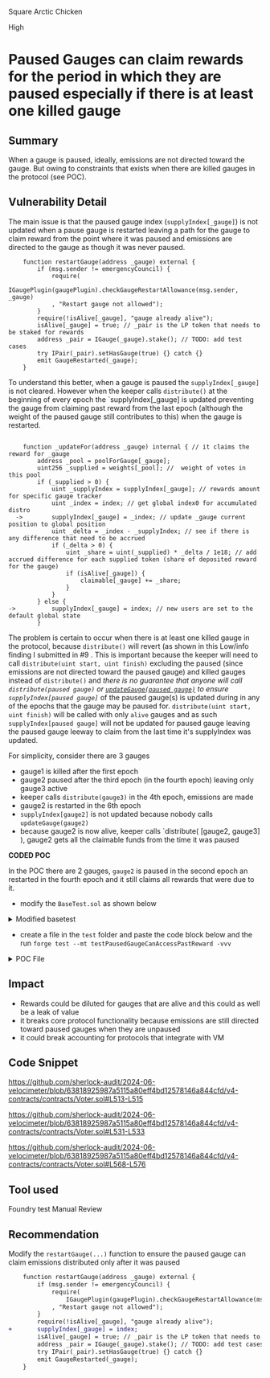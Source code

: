 Square Arctic Chicken

High

# Paused Gauges can claim rewards for the period in which they are paused especially if there is at least one killed gauge

## Summary
When a gauge is paused, ideally, emissions are not directed toward the gauge. But owing to constraints that exists when there are killed gauges in the protocol (see POC).

## Vulnerability Detail
The main issue is that the paused gauge index (`supplyIndex[_gauge]`) is not updated when a pause gauge is restarted leaving a path for the gauge to claim reward from the point where it was paused and emissions are directed to the gauge as though it was never paused.

```solidity
    function restartGauge(address _gauge) external {
        if (msg.sender != emergencyCouncil) {
            require(
                IGaugePlugin(gaugePlugin).checkGaugeRestartAllowance(msg.sender, _gauge)
            , "Restart gauge not allowed");
        }
        require(!isAlive[_gauge], "gauge already alive");
        isAlive[_gauge] = true; // _pair is the LP token that needs to be staked for rewards
        address _pair = IGauge(_gauge).stake(); // TODO: add test cases
        try IPair(_pair).setHasGauge(true) {} catch {}
        emit GaugeRestarted(_gauge);
    }
```

To understand this better, when a gauge is paused the `supplyIndex[_gauge]` is not cleared. However when the keeper calls `distribute()` at the beginning of every epoch the `supplyIndex[_gauge] is updated preventing the gauge from claiming past reward from the last epoch (although the weight of the paused gauge still contributes to this) when the gauge is restarted.

```solidity

    function _updateFor(address _gauge) internal { // it claims the reward for _gauge
        address _pool = poolForGauge[_gauge];
        uint256 _supplied = weights[_pool]; //  weight of votes in this pool
        if (_supplied > 0) {
            uint _supplyIndex = supplyIndex[_gauge]; // rewards amount for specific gauge tracker
            uint _index = index; // get global index0 for accumulated distro
  ->        supplyIndex[_gauge] = _index; // update _gauge current position to global position
            uint _delta = _index - _supplyIndex; // see if there is any difference that need to be accrued
            if (_delta > 0) {
                uint _share = uint(_supplied) * _delta / 1e18; // add accrued difference for each supplied token (share of deposited reward for the gauge)
                if (isAlive[_gauge]) {
                    claimable[_gauge] += _share;
                } 
            }
        } else {
->          supplyIndex[_gauge] = index; // new users are set to the default global state
        }
```

The problem is certain to occur when there is at least one killed gauge in the protocol, because `distribute()` will revert (as shown in this Low/info finding I submitted in  #9 . This is important because the keeper will need to call `distribute(uint start, uint finish)` excluding the paused (since emissions are not directed toward the paused gauge) and killed gauges  instead of `distribute()` and _there is no guarantee that anyone will call `distribute(paused gauge)` or [`updateGauge(paused gauge)`](https://github.com/sherlock-audit/2024-06-velocimeter/blob/63818925987a5115a80eff4bd12578146a844cfd/v4-contracts/contracts/Voter.sol#L513-L515) to ensure `supplyIndex[paused gauge]`_ of the paused gauge(s) is updated during in any of the epochs that the gauge may be paused for. `distribute(uint start, uint finish)` will be called with only `alive` gauges and as such `supplyIndex[paused gauge]` will not be updated for paused gauge leaving the paused gauge leeway to claim from the last time it's supplyIndex was updated.

For simplicity, consider there are 3 gauges
- gauge1 is killed after the first epoch
- gauge2 paused after the third epoch (in the fourth epoch) leaving only gauge3 active
- keeper calls `distribute(gauge3)` in the 4th epoch, emissions are made 
- gauge2 is restarted  in the 6th epoch
- `supplyIndex[gauge2]` is not updated because nobody calls `updateGauge(gauge2)` 
- because gauge2 is now alive, keeper calls `distribute( [gauge2, gauge3] ), gauge2 gets all the claimable funds from the time it was paused


**CODED POC**

In the POC there are 2 gauges, `gauge2` is paused in the second epoch an restarted in the fourth epoch and it still claims all rewards that were due to it.

- modify the `BaseTest.sol` as shown below

<details>
<summary> Modified basetest</summary>

```diff
File: BaseTest.sol
01: pragma solidity 0.8.13;
02: 
03: import "forge-std/Test.sol";
04: import "forge-std/console2.sol";
05: import "solmate/test/utils/mocks/MockERC20.sol";

SNIP...

30: import "utils/TestWETH.sol";
31: 
32: abstract contract BaseTest is Test, TestOwner {
33:     uint256 constant USDC_1 = 1e6;


SNIP...

64:     Pair pair3;
65:     Pair flowDaiPair;
+ 66:     Pair fraxDaiPair;

SNIP...

+154:     function deployCustomPairWithOwner(address _owner) public {
+ 155:         vm.startPrank(_owner, _owner);
+ 156:         FLOW.approve(address(router), 300*TOKEN_1);
+ 157:         DAI.approve(address(router), 300*TOKEN_1);
+ 158:         router.addLiquidity(address(FLOW), address(DAI), false, TOKEN_1, TOKEN_1, 0, 0, address(_owner), block.timestamp);
+ 159: 
+ 160:         FRAX.approve(address(router), TOKEN_1);
+ 161:         DAI.approve(address(router), TOKEN_1);
+ 162:         router.addLiquidity(address(FRAX), address(DAI), false, TOKEN_1, TOKEN_1, 0, 0, address(_owner), block.timestamp);
+ 163:         vm.stopPrank();
+ 164: 
+ 165:         address address4 = factory.getPair(address(FLOW), address(DAI), false);
+ 166:         flowDaiPair = Pair(address4);
+ 167: 
+ 168:         address address5 = factory.getPair(address(FRAX), address(DAI), false);
+ 169:         fraxDaiPair = Pair(address5);
+ 170:     }

```
</details>


- create a file in the `test` folder and paste the code block below and the run `forge test --mt testPausedGaugeCanAccessPastReward -vvv`
<details>
<summary> POC File</summary>

```solidity

pragma solidity 0.8.13;

import "./BaseTest.sol";
import "contracts/factories/GaugeFactoryV4.sol";

contract GaugeV4Test is BaseTest {
    VotingEscrow escrow;
    GaugeFactoryV4 gaugeFactory;
    BribeFactory bribeFactory;
    Voter voter;
    GaugeV4 gauge;
    GaugeV4 gauge2; // added
    RewardsDistributor distributor; // added
    Minter minter; // added

    address alice = address(0x03);
    address bob = address(0x04);

    
    function setUp() public {
        deployOwners(); // deploy 3 owners
        deployCoins(); // deploy USDC, DAI, FRAX, FLOW, LR, WETH, stake
        mintStables(); // mint 1 USDC, 1 DAI and 1 FRAX to owners above

        uint256[] memory amounts = new uint256[](2);
        amounts[0] = 2 * TOKEN_1M; // use 1/2 for veNFT position
        amounts[1] = TOKEN_1M;
        mintFlow(owners, amounts); // mint these amount of flow to the first two owners

        FLOW.mint(alice, TOKEN_100K);
        FLOW.mint(bob, TOKEN_100K);
        DAI.mint(alice, TOKEN_100K);
        DAI.mint(bob, TOKEN_100K);

        address[] memory tokens = new address[](4);
        tokens[0] = address(USDC);
        tokens[1] = address(FRAX);
        tokens[2] = address(DAI);
        tokens[3] = address(FLOW);

        deployPairFactoryAndRouter();
        deployCustomPairWithOwner(address(owner));

        VeArtProxy artProxy = new VeArtProxy();
        escrow = new VotingEscrow(address(FLOW), address(flowDaiPair), address(artProxy), owners[0]);

        distributor = new RewardsDistributor(address(escrow));


        gaugeFactory = new GaugeFactoryV4();
        bribeFactory = new BribeFactory();
        gaugePlugin = new GaugePlugin(address(FLOW), address(WETH), owners[0]);
        voter = new Voter(address(escrow), address(factory), address(gaugeFactory), address(bribeFactory), address(gaugePlugin));
        factory.setVoter(address(voter));
        emit log_address(factory.voter());

        
        escrow.setVoter(address(voter));

        minter = new Minter(address(voter), address(escrow), address(distributor)); // added

        // initialize voter with minter
        voter.initialize(tokens, address(minter)); // whitelist tokens and the minter

        
        distributor.setDepositor(address(minter)); // added
        emit log("Voter initializing");
        FLOW.setMinter(address(minter)); // added

        deployOptionTokenV3WithOwner( // oFlowV3 deployed
            address(owner),
            address(gaugeFactory),
            address(voter),
            address(escrow)
        );


        gaugeFactory.setOFlow(address(oFlowV3));

        // deployPairWithOwner(address(owner));
        
        address address1 = factory.getPair(address(FLOW), address(DAI), false);
        address address2 = factory.getPair(address(FRAX), address(DAI), false);

        pair = Pair(address1);
        pair2 = Pair(address2); // added

        assertEq(address(pair2), address(fraxDaiPair));
        
        emit log_address(escrow.lpToken());

        flowDaiPair.setVoter(); // set voter for the pairs
        fraxDaiPair.setVoter(); // set voter for the pairs
        assertEq(address(voter), flowDaiPair.voter());

        address gaugeAddress = voter.createGauge(address(flowDaiPair), 0);
        address gaugeAddress2 = voter.createGauge(address(fraxDaiPair), 0);

        gauge = GaugeV4(gaugeAddress);
        gauge2 = GaugeV4(gaugeAddress2);
        
        oFlowV3.setGauge(address(gauge));
        // oFlowV32.setGauge(address(gauge2));
        
    }

    function washTradeNonStableFlowPool(Pair poolPair, Flow token0, MockERC20 token1, TestOwner recipient) public {

        provideLiquidityNonStableFlowPool(poolPair, token0, token1, recipient);

        Router.route[] memory routes = new Router.route[](1);
        routes[0] = Router.route(address(token0), address(token1), false);
        Router.route[] memory routes2 = new Router.route[](1);
        routes2[0] = Router.route(address(token1), address(token0), false);

        uint256 i;
        for (i = 0; i < 10; i++) {
            vm.warp(block.timestamp + 1801);
            assertEq(
                router.getAmountsOut(TOKEN_1, routes)[1],
                poolPair.getAmountOut(TOKEN_1, address(token0))
            );

            uint256[] memory expectedOutput = router.getAmountsOut(
                TOKEN_1,
                routes
            );
            token0.approve(address(router), TOKEN_1);
            router.swapExactTokensForTokens(
                TOKEN_1,
                expectedOutput[1],
                routes,
                address(recipient),
                block.timestamp
            );

            assertEq(
                router.getAmountsOut(TOKEN_1, routes2)[1],
                poolPair.getAmountOut(TOKEN_1, address(token1))
            );

            uint256[] memory expectedOutput2 = router.getAmountsOut(
                TOKEN_1,
                routes2
            );
            token1.approve(address(router), TOKEN_1);
            router.swapExactTokensForTokens(
                TOKEN_1,
                expectedOutput2[1],
                routes2,
                address(recipient),
                block.timestamp
            );
        }
    
    }

    function washTradeNonStablePool(Pair poolPair, MockERC20 token0, MockERC20 token1, TestOwner recipient) public {

        provideLiquidityNonStablePool(poolPair, token0, token1, recipient);

        Router.route[] memory routes = new Router.route[](1);
        routes[0] = Router.route(address(token0), address(token1), false);
        Router.route[] memory routes2 = new Router.route[](1);
        routes2[0] = Router.route(address(token1), address(token0), false);

        uint256 i;
        for (i = 0; i < 10; i++) {
            vm.warp(block.timestamp + 1801);
            assertEq(
                router.getAmountsOut(TOKEN_1, routes)[1],
                poolPair.getAmountOut(TOKEN_1, address(token0))
            );

            uint256[] memory expectedOutput = router.getAmountsOut(
                TOKEN_1,
                routes
            );
            token0.approve(address(router), TOKEN_1);
            router.swapExactTokensForTokens(
                TOKEN_1,
                expectedOutput[1],
                routes,
                address(recipient),
                block.timestamp
            );

            assertEq(
                router.getAmountsOut(TOKEN_1, routes2)[1],
                poolPair.getAmountOut(TOKEN_1, address(token1))
            );

            uint256[] memory expectedOutput2 = router.getAmountsOut(
                TOKEN_1,
                routes2
            );
            token1.approve(address(router), TOKEN_1);
            router.swapExactTokensForTokens(
                TOKEN_1,
                expectedOutput2[1],
                routes2,
                address(recipient),
                block.timestamp
            );
        }
    
    }

    function provideLiquidityNonStablePool(Pair poolPair, MockERC20 token0, MockERC20 token1, TestOwner recipient) public {
        token0.approve(address(router), TOKEN_100K); // 1e23 with 18 decimals
        token1.approve(address(router), TOKEN_100K); // 1e23 with 18 decimals
        router.addLiquidity(
            address(token0),
            address(token1),
            false,
            TOKEN_100K,
            TOKEN_100K,
            0,
            0,
            address(recipient),
            block.timestamp
        );
    }

    function provideLiquidityNonStableFlowPool(Pair poolPair, Flow token0, MockERC20 token1, TestOwner recipient) public {
        token0.approve(address(router), TOKEN_100K); // 1e23 with 18 decimals
        token1.approve(address(router), TOKEN_100K); // 1e23 with 18 decimals
        router.addLiquidity(
            address(token0),
            address(token1),
            false,
            TOKEN_100K,
            TOKEN_100K,
            0,
            0,
            address(recipient),
            block.timestamp
        );
    }

    function provideLiquidityNonStableFlowPoolEOA(Pair poolPair, Flow token0, MockERC20 token1, address recipient) public {
        token0.approve(address(router), TOKEN_100K); // 1e23 with 18 decimals
        token1.approve(address(router), TOKEN_100K); // 1e23 with 18 decimals
        router.addLiquidity(
            address(token0),
            address(token1),
            false,
            TOKEN_100K,
            TOKEN_100K,
            0,
            0,
            recipient,
            block.timestamp
        );
    }

    function createLock(uint256 value, uint256 time, bool max) public returns (uint _tokenCreated) {
        flowDaiPair.approve(address(escrow), value); // approve escrow to spend value
        emit log("lock has started");
        if (max) {
            _tokenCreated = escrow.create_lock(value, FIFTY_TWO_WEEKS);
        }
        else {
            require(time >= ONE_WEEK, "lock time too small");
            _tokenCreated = escrow.create_lock(value, time);
         } 
        vm.roll(block.number + 1);
        emit log_named_uint("_tokenCreated", _tokenCreated);
    }

    function voteForPool(Pair poolPair, uint256 weight, uint tokenId) public {
        address[] memory pools = new address[](1);
        pools[0] = address(poolPair);
        uint256[] memory weights = new uint256[](1);
        weights[0] = weight;
        voter.vote(tokenId, pools, weights);
    }

    function claimEmissonsReward(GaugeV4 _gauge, address account) public {
        address[] memory tokens = new address[](1);
        tokens[0] = address(FLOW);
        _gauge.getReward(account, tokens);
    }
    function testPausedGaugeCanAccessPastReward() public {

        vm.warp(((block.timestamp / ONE_WEEK )* ONE_WEEK) + ONE_WEEK);
        //start active period
        vm.prank(minter.team());
        minter.startActivePeriod();

        // owner1 set up a add liquidity and perform wash trades
        vm.startPrank(address(owner));
        washTradeNonStableFlowPool(flowDaiPair, FLOW, DAI, owner);
        flowDaiPair.approve(address(gauge), flowDaiPair.balanceOf(address(owner)));
        uint256 lpBalanceBeforeDepositOwner = flowDaiPair.balanceOf(address(owner));
        gauge.depositFor(address(owner), lpBalanceBeforeDepositOwner / 2);
        assertEq(gauge.balanceOf(address(owner)), lpBalanceBeforeDepositOwner / 2);
        vm.stopPrank();

        // owner2 set up a pool2, trade and deposit into a gauge2
        vm.startPrank(address(owner2));
        washTradeNonStablePool(fraxDaiPair, FRAX, DAI, owner2);
        fraxDaiPair.approve(address(gauge2), fraxDaiPair.balanceOf(address(owner2))); // approve gauge2 to spend all fraxDaiPair lp tokens
        uint256 lpBalanceBeforeDepositOwner2 = fraxDaiPair.balanceOf(address(owner2));
        gauge2.depositFor(address(owner2), (lpBalanceBeforeDepositOwner2 / 2) ); // deposit for owner2
        assertEq(gauge2.balanceOf(address(owner2)), lpBalanceBeforeDepositOwner2 / 2);
        vm.stopPrank();

        // Alice provide liquidity into flowdaipair so they can stake in and vote for gauge1
        vm.startPrank(alice);
        provideLiquidityNonStableFlowPoolEOA(flowDaiPair, FLOW, DAI, alice);
        uint256 aliceFlowDaiLpBalance = flowDaiPair.balanceOf(alice);

        flowDaiPair.approve(address(gauge), (aliceFlowDaiLpBalance / 4));
        gauge.depositFor(alice, (aliceFlowDaiLpBalance / 4) );
        // uint aliceToken = createLock(aliceFlowDaiLpBalance / 4, ONE_WEEK, false); // Alice create lock for ONE_WEEK
        uint aliceToken = createLock(aliceFlowDaiLpBalance / 4, 0, true); 
        voteForPool(flowDaiPair, flowDaiPair.balanceOf(alice), aliceToken); // Alice vote on the flowDaiPair
        vm.stopPrank();

        // Bob provide liquidity into flowdaipair so they can stake in and vote for gauge2
        vm.startPrank(bob);
        provideLiquidityNonStableFlowPoolEOA(flowDaiPair, FLOW, DAI, bob);
        uint256 bobFlowDaiLpBalance = flowDaiPair.balanceOf(bob);

        flowDaiPair.approve(address(gauge), (aliceFlowDaiLpBalance / 4));
        gauge.depositFor(bob, (bobFlowDaiLpBalance / 4) );
        uint bobToken = createLock(bobFlowDaiLpBalance / 4, 0, true); // Bob create lock for FIFTY_TWO_WEEKS
        voteForPool(fraxDaiPair, flowDaiPair.balanceOf(bob), bobToken);
        vm.stopPrank();

        vm.warp(((block.timestamp / ONE_WEEK )* ONE_WEEK) + ONE_WEEK - 1 days); 

        emit log_named_uint("Weight of gauge before first epoch end beofore death", voter.weights(voter.poolForGauge(address(gauge))));
        emit log_named_uint("Weight of gauge2 before first epoch end", voter.weights(voter.poolForGauge(address(gauge2))));

        emit log("************************************                  ************************************");
        emit log("**                                                                                      **");
        emit log("************************************                  ************************************");


        // 1st epoch ends
        vm.warp(((block.timestamp / ONE_WEEK )* ONE_WEEK) + ONE_WEEK); // after 1 week
        voter.distribute();

        emit log_named_decimal_uint("FLOW in voter after first distribution", FLOW.balanceOf(address(voter)), 18);
        emit log_named_decimal_uint("FLOW in gauge after first distribution", FLOW.balanceOf(address(gauge)), 18);
        emit log_named_decimal_uint("FLOW in gauge2 after first distribution", FLOW.balanceOf(address(gauge2)), 18);

        // pause gauge
        vm.prank(voter.emergencyCouncil());
        voter.pauseGauge(address(gauge2));



        emit log("************************************                  ************************************");
        emit log("**                                  GAUGE2 IS PAUSED                                  **");
        emit log("************************************                  ************************************");

        for (uint i = 0; i < 3; i++) {
            vm.warp(((block.timestamp / ONE_WEEK )* ONE_WEEK) + ONE_WEEK); 
            voter.distribute(address(gauge));
            emit log_named_decimal_uint("FLOW in voter after }ith epoch distribution", FLOW.balanceOf(address(voter)), 18);
            emit log_named_decimal_uint("FLOW in gauge after ith epoch distribution", FLOW.balanceOf(address(gauge)), 18);
            emit log_named_decimal_uint("FLOW in gauge2 after ith epoch distribution", FLOW.balanceOf(address(gauge2)), 18);
            emit log("**************************                             ************************************");
            emit log_named_uint("**                        EPOCH**", i+2);
            emit log("**************************                             ************************************");
        }


        // restart gauge
        vm.prank(voter.emergencyCouncil());
        voter.restartGauge(address(gauge2));

        emit log("************************************                  ************************************");
        emit log("**                                  GAUGE2 IS UNPAUSED                                  **");
        emit log("************************************                  ************************************");

        // after 4th
        vm.warp(((block.timestamp / ONE_WEEK )* ONE_WEEK) + ONE_WEEK); 
        // keeper calls distribute
        voter.distribute(); // allgauges


        emit log_named_decimal_uint("FLOW in voter after fifth epoch distribution", FLOW.balanceOf(address(voter)), 18);
        emit log_named_decimal_uint("FLOW in gauge after fifth epoch distribution", FLOW.balanceOf(address(gauge)), 18);
        emit log_named_decimal_uint("FLOW in gauge2 after fifth epoch distribution", FLOW.balanceOf(address(gauge2)), 18);

        emit log("**************************                             ************************************");
        emit log_named_uint("**                        EPOCH**", 5);
        emit log("**************************                             ************************************");
    }
```

</details>


## Impact
- Rewards could be diluted for gauges that are alive and this could as well be a leak of value
- it breaks core protocol functionality because emissions are still directed toward paused gauges when they are unpaused
- it could break accounting for protocols that integrate with VM

## Code Snippet
https://github.com/sherlock-audit/2024-06-velocimeter/blob/63818925987a5115a80eff4bd12578146a844cfd/v4-contracts/contracts/Voter.sol#L513-L515

https://github.com/sherlock-audit/2024-06-velocimeter/blob/63818925987a5115a80eff4bd12578146a844cfd/v4-contracts/contracts/Voter.sol#L531-L533

https://github.com/sherlock-audit/2024-06-velocimeter/blob/63818925987a5115a80eff4bd12578146a844cfd/v4-contracts/contracts/Voter.sol#L568-L576


## Tool used
Foundry test
Manual Review

## Recommendation
Modify the `restartGauge(...)` function to ensure the paused gauge can claim emissions distributed only after it was paused

```diff
    function restartGauge(address _gauge) external {
        if (msg.sender != emergencyCouncil) {
            require(
                IGaugePlugin(gaugePlugin).checkGaugeRestartAllowance(msg.sender, _gauge)
            , "Restart gauge not allowed");
        }
        require(!isAlive[_gauge], "gauge already alive");
+       supplyIndex[_gauge] = index;
        isAlive[_gauge] = true; // _pair is the LP token that needs to be staked for rewards
        address _pair = IGauge(_gauge).stake(); // TODO: add test cases
        try IPair(_pair).setHasGauge(true) {} catch {}
        emit GaugeRestarted(_gauge);
    }
```
